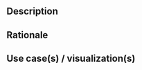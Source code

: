 [//]: # (Thank you for helping us out: your efforts mean great deal to the project and the community as a whole!)

[//]: # (Before you proceed:)

[//]: # (- Don't forget to update the `docs/` presuming others would benefit from a concise description of whatever that you're proposing)
[//]: # (- If you're adding a new option, please make sure that tests/test_cookiecutter_generation.py is updated accordingly)


## Description

[//]: # (What's it you're proposing?)


## Rationale

[//]: # (Why does the project need that?)


## Use case(s) / visualization(s)

[//]: # ("Better to see something once than to hear about it a thousand times.")


